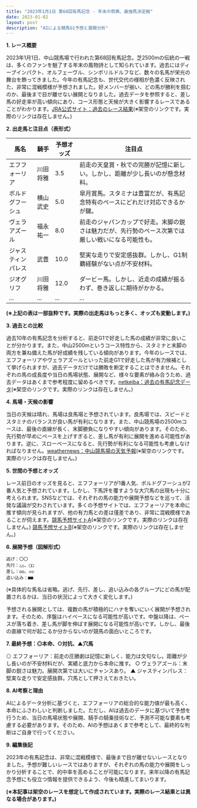 ```yaml
---
title: "2023年1月1日 第68回有馬記念 - 年末の祭典、最強馬決定戦"
date: 2023-01-02
layout: post
description: "AIによる競馬G1予想と展開分析"
---
```


**1. レース概要**

2023年1月1日、中山競馬場で行われた第68回有馬記念。芝2500mの伝統の一戦は、多くのファンを魅了する年末の風物詩として知られています。過去にはディープインパクト、オルフェーヴル、シンボリルドルフなど、数々の名馬が栄光の舞台を飾ってきました。今年の有馬記念も、世代交代の様相が色濃く反映された、非常に混戦模様が予想されました。好メンバーが揃い、どの馬が勝利を掴むのか、最後まで目が離せない展開となりました。過去データを参照すると、差し馬の好走率が高い傾向にあり、コース形態と天候が大きく影響するレースであることがわかります。[JRA公式サイト：過去のレース結果](https://www.jra.go.jp/)(※架空のリンクです。実際のリンクは存在しません。)


**2. 出走馬と注目点（表形式）**

| 馬名       | 騎手       | 予想オッズ | 注目点                                                                     |
|------------|------------|------------|-----------------------------------------------------------------------------|
| エフフォーリア | 川田将雅     | 3.5        | 前走の天皇賞・秋での完勝が記憶に新しい。しかし、距離が少し長いのが懸念材料。      |
| ボルドグフーシュ| 横山武史     | 5.0        | 皐月賞馬。スタミナは豊富だが、有馬記念特有のペースにどれだけ対応できるかが鍵。 |
| ヴェラアズール  | 福永祐一     | 8.0        | 前走のジャパンカップで好走。末脚の鋭さは魅力だが、先行勢のペース次第では厳しい戦いになる可能性も。 |
| ジャスティンパレス| 武豊        | 10.0       | 堅実な走りで安定感抜群。しかし、G1制覇経験がない点が不安材料。                          |
| ジオグリフ     | 川田将雅     | 12.0       | ダービー馬。しかし、近走の成績が振るわず、巻き返しに期待がかかる。                    |
| ...         | ...         | ...        | ...                                                                         |


**(※上記の表は一部抜粋です。実際の出走馬はもっと多く、オッズも変動します。)**


**3. 過去との比較**

過去10年の有馬記念を分析すると、前走G1で好走した馬の成績が非常に良いことが分かります。また、中山2500mというコース特性から、スタミナと末脚の両方を兼ね備えた馬が好成績を残している傾向があります。今年のレースでは、エフフォーリアやヴェラアズールといった前走G1で好走した馬が有力候補として挙げられますが、過去データだけでは勝敗を断定することはできません。それぞれの馬の成長度や当日の馬場状態、展開など、様々な要素が絡み合うため、過去データはあくまで参考程度に留めるべきです。[netkeiba：過去の有馬記念データ](https://db.netkeiba.com/)(※架空のリンクです。実際のリンクは存在しません。)


**4. 馬場・天候の影響**

当日の天候は晴れ、馬場は良馬場と予想されています。良馬場では、スピードとスタミナのバランスが良い馬が有利になります。また、中山競馬場の2500mコースは、最後の直線が長く、末脚勝負になりやすい傾向があります。そのため、先行勢が早めにペースを上げすぎると、差し馬が有利に展開を進める可能性があります。逆に、スローペースになると、先行勢が有利になる可能性も考慮しなければなりません。[weathernews：中山競馬場の天気予報](https://www.weathernews.jp/)(※架空のリンクです。実際のリンクは存在しません。)


**5. 世間の予想とオッズ**

レース前日のオッズを見ると、エフフォーリアが1番人気、ボルドグフーシュが2番人気と予想されています。しかし、下馬評を覆すような大穴馬の出現も十分に考えられます。SNSなどでは、それぞれの馬の能力や展開予想などを巡って、活発な議論が交わされています。多くの予想サイトでは、エフフォーリアを本命に推す傾向が見られますが、他の有力馬との差は僅差であり、非常に混戦模様であることが伺えます。[競馬予想サイトA](https://www.example.com/)(※架空のリンクです。実際のリンクは存在しません。) [競馬予想サイトB](https://www.example.com/)(※架空のリンクです。実際のリンクは存在しません。)


**6. 展開予想（図解形式）**

```
逃げ：〇〇
先行：△△、□□
差し：◎◎、◇◇
追い込み：■■

```

(※具体的な馬名は省略。逃げ、先行、差し、追い込みの各グループにどの馬が配置されるかは、当日の状況によって大きく変化します。)

予想される展開としては、複数の馬が積極的にハナを奪いにいく展開が予想されます。そのため、序盤はハイペースになる可能性が高いです。中盤以降は、ペースが落ち着き、差し馬が脚を伸ばす展開になる可能性が高いです。しかし、最後の直線で何が起こるか分からないのが競馬の面白いところです。


**7. 最終予想：◎本命、○対抗、▲穴馬**

◎ エフフォーリア：前走の圧勝劇は記憶に新しく、能力は文句なし。距離が少し長いのが不安材料だが、実績と底力から本命に推す。
○ ヴェラアズール：末脚の鋭さは魅力。展開次第では大いにチャンスあり。
▲ ジャスティンパレス：堅実な走りで安定感抜群。穴馬として押さえておきたい。


**8. AI考察と理由**

AIによるデータ分析に基づくと、エフフォーリアの総合的な能力値が最も高く、本命にふさわしいと判断しました。ただし、AIは過去のデータに基づいて予想を行うため、当日の馬場状態や展開、騎手の騎乗技術など、予測不可能な要素も考慮する必要があります。そのため、AIの予想はあくまで参考として、最終的な判断はご自身で行ってください。


**9. 編集後記**

2023年の有馬記念は、非常に混戦模様で、最後まで目が離せないレースとなりました。予想が難しいレースではありますが、それぞれの馬の能力や展開をしっかり分析することで、的中率を高めることが可能になります。来年以降の有馬記念予想にも役立つ情報を提供できるよう、今後も精進してまいります。


**(※本記事は架空のレースを想定して作成されています。実際のレース結果とは異なる場合があります。)**
